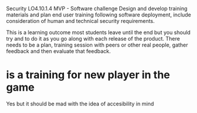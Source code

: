 Security
LO4.10.1.4
MVP - Software challenge
Design and develop training materials and plan end user training following software deployment, include consideration of human and technical security requirements.

This is a learning outcome most students leave until the end but you should try and to do it as you go along with each release of the product.  There needs to be a plan, training session with peers or other real people, gather feedback and then evaluate that feedback.

# is a training for new player in the game
Yes but it should be mad with the idea of accesibility in mind
